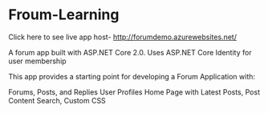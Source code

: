 # Froum-Learning
Click here to see live app host- http://forumdemo.azurewebsites.net/

A forum app built with ASP.NET Core 2.0. Uses ASP.NET Core Identity for user membership

This app provides a starting point for developing a Forum Application with:

Forums, Posts, and Replies
User Profiles
Home Page with Latest Posts,
Post Content Search,
Custom CSS
